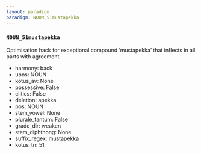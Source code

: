 ```yaml
---
layout: paradigm
paradigm: NOUN_51mustapekka
---
```

### ` NOUN_51mustapekka `

Optimisation hack for exceptional compound ’mustapekka’ that inflects in all parts with agreement
* harmony: back
* upos: NOUN
* kotus_av: None
* possessive: False
* clitics: False
* deletion: apekka
* pos: NOUN
* stem_vowel: None
* plurale_tantum: False
* grade_dir: weaken
* stem_diphthong: None
* suffix_regex: mustapekka
* kotus_tn: 51
